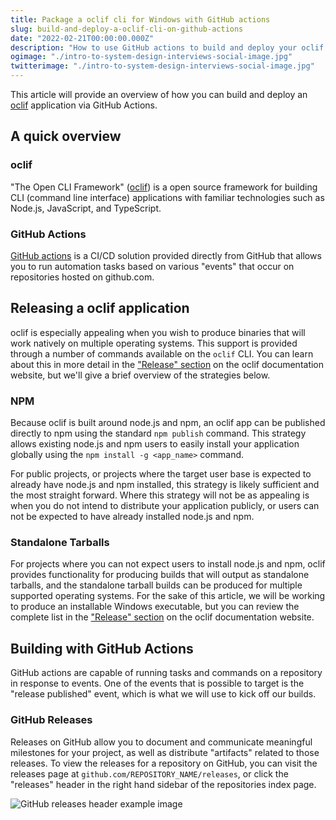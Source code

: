 ```yaml
---
title: Package a oclif cli for Windows with GitHub actions
slug: build-and-deploy-a-oclif-cli-on-github-actions
date: "2022-02-21T00:00:00.000Z"
description: "How to use GitHub actions to build and deploy your oclif CLI application"
ogimage: "./intro-to-system-design-interviews-social-image.jpg"
twitterimage: "./intro-to-system-design-interviews-social-image.jpg"
---
```


This article will provide an overview of how you can build and deploy an [oclif](https://oclif.io/) application via GitHub Actions.

## A quick overview

### oclif

"The Open CLI Framework" ([oclif](https://oclif.io/)) is a open source framework for building CLI (command line interface) applications with familiar technologies such as Node.js, JavaScript, and TypeScript.

### GitHub Actions

[GitHub actions](https://docs.github.com/en/actions) is a CI/CD solution provided directly from GitHub that allows you to run automation tasks based on various "events" that occur on repositories hosted on github.com.

## Releasing a oclif application

oclif is especially appealing when you wish to produce binaries that will work natively on multiple operating systems. This support is provided through a number of commands available on the `oclif` CLI. You can learn about this in more detail in the ["Release" section](https://oclif.io/docs/releasing) on the oclif documentation website, but we'll give a brief overview of the strategies below.

### NPM

Because oclif is built around node.js and npm, an oclif app can be published directly to npm using the standard `npm publish` command. This strategy allows existing node.js and npm users to easily install your application globally using the `npm install -g <app_name>` command.

For public projects, or projects where the target user base is expected to already have node.js and npm installed, this strategy is likely sufficient and the most straight forward. Where this strategy will not be as appealing is when you do not intend to distribute your application publicly, or users can not be expected to have already installed node.js and npm.

### Standalone Tarballs

For projects where you can not expect users to install node.js and npm, oclif provides functionality for producing builds that will output as standalone tarballs, and the standalone tarball builds can be produced for multiple supported operating systems. For the sake of this article, we will be working to produce an installable Windows executable, but you can review the complete list in the ["Release" section](https://oclif.io/docs/releasing) on the oclif documentation website.

## Building with GitHub Actions

GitHub actions are capable of running tasks and commands on a repository in response to events. One of the events that is possible to target is the "release published" event, which is what we will use to kick off our builds.

### GitHub Releases

Releases on GitHub allow you to document and communicate meaningful milestones for your project, as well as distribute "artifacts" related to those releases. To view the releases for a repository on GitHub, you can visit the releases page at `github.com/REPOSITORY_NAME/releases`, or click the "releases" header in the right hand sidebar of the repositories index page.

![GitHub releases header example image](./)

